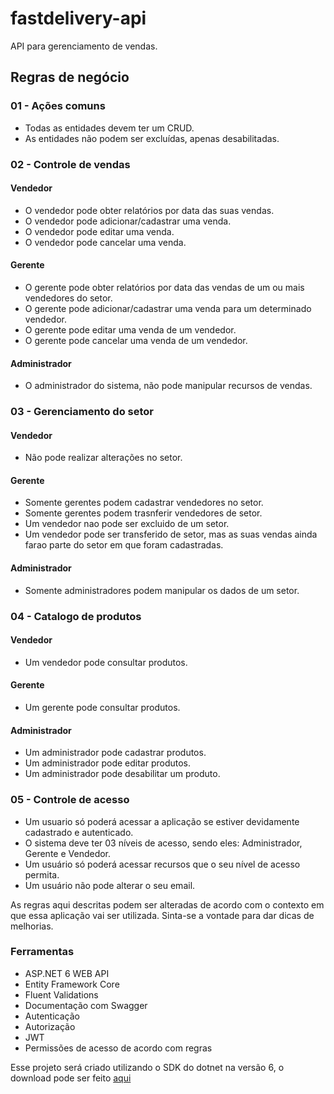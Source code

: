 # fastdelivery-api
API para gerenciamento de vendas.

## Regras de negócio

### 01 - Ações comuns

- Todas as entidades devem ter um CRUD.
- As entidades não podem ser excluídas, apenas desabilitadas.

### 02 - Controle de vendas

#### Vendedor

- O vendedor pode obter relatórios por data das suas vendas.
- O vendedor pode adicionar/cadastrar uma venda.
- O vendedor pode editar uma venda.
- O vendedor pode cancelar uma venda.

#### Gerente

- O gerente pode obter relatórios por data das vendas de um ou mais vendedores do setor.
- O gerente pode adicionar/cadastrar uma venda para um determinado vendedor.
- O gerente pode editar uma venda de um vendedor.
- O gerente pode cancelar uma venda de um vendedor.

#### Administrador

- O administrador do sistema, não pode manipular recursos de vendas.

### 03 - Gerenciamento do setor

#### Vendedor

- Não pode realizar alterações no setor.

#### Gerente

- Somente gerentes podem cadastrar vendedores no setor.
- Somente gerentes podem trasnferir vendedores de setor.
- Um vendedor nao pode ser excluido de um setor.
- Um vendedor pode ser transferido de setor, mas as suas vendas ainda farao parte do setor em que foram cadastradas.

#### Administrador

- Somente administradores podem manipular os dados de um setor.

### 04 - Catalogo de produtos

#### Vendedor

- Um vendedor pode consultar produtos.

#### Gerente

- Um gerente pode consultar produtos.

#### Administrador

- Um administrador pode cadastrar produtos.
- Um administrador pode editar produtos.
- Um administrador pode desabilitar um produto.

### 05 - Controle de acesso

- Um usuario só poderá acessar a aplicação se estiver devidamente cadastrado e autenticado.
- O sistema deve ter 03 níveis de acesso, sendo eles: Administrador, Gerente e Vendedor.
- Um usuário só poderá acessar recursos que o seu nível de acesso permita.
- Um usuário não pode alterar o seu email.

As regras aqui descritas podem ser alteradas de acordo com o contexto em que essa aplicação vai ser utilizada. Sinta-se a vontade para dar dicas de melhorias. 

### Ferramentas
- ASP.NET 6 WEB API
- Entity Framework Core
- Fluent Validations
- Documentação com Swagger
- Autenticação
- Autorização
- JWT
- Permissões de acesso de acordo com regras

Esse projeto será criado utilizando o SDK do dotnet na versão 6, o download pode ser feito [aqui](https://dotnet.microsoft.com/en-us/download)
